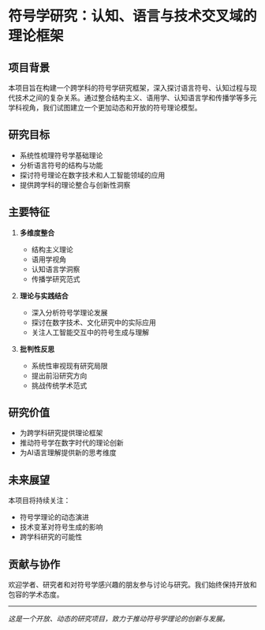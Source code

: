 # 符号学研究：认知、语言与技术交叉域的理论框架

## 项目背景

本项目旨在构建一个跨学科的符号学研究框架，深入探讨语言符号、认知过程与现代技术之间的复杂关系。通过整合结构主义、语用学、认知语言学和传播学等多元学科视角，我们试图建立一个更加动态和开放的符号理论模型。

## 研究目标

- 系统性梳理符号学基础理论
- 分析语言符号的结构与功能
- 探讨符号理论在数字技术和人工智能领域的应用
- 提供跨学科的理论整合与创新性洞察

## 主要特征

1. **多维度整合**
   - 结构主义理论
   - 语用学视角
   - 认知语言学洞察
   - 传播学研究范式

2. **理论与实践结合**
   - 深入分析符号学理论发展
   - 探讨在数字技术、文化研究中的实际应用
   - 关注人工智能交互中的符号生成与理解

3. **批判性反思**
   - 系统性审视现有研究局限
   - 提出前沿研究方向
   - 挑战传统学术范式

## 研究价值

- 为跨学科研究提供理论框架
- 推动符号学在数字时代的理论创新
- 为AI语言理解提供新的思考维度

## 未来展望

本项目将持续关注：
- 符号学理论的动态演进
- 技术变革对符号生成的影响
- 跨学科研究的可能性

## 贡献与协作

欢迎学者、研究者和对符号学感兴趣的朋友参与讨论与研究。我们始终保持开放和包容的学术态度。

---

*这是一个开放、动态的研究项目，致力于推动符号学理论的创新与发展。*
